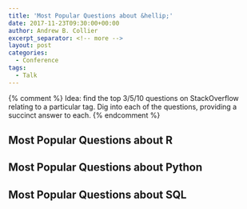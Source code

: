 ```yaml
---
title: 'Most Popular Questions about &hellip;'
date: 2017-11-23T09:30:00+00:00
author: Andrew B. Collier
excerpt_separator: <!-- more -->
layout: post
categories:
  - Conference
tags:
  - Talk
---
```


{% comment %}
Idea: find the top 3/5/10 questions on StackOverflow relating to a particular tag. Dig into each of the questions, providing a succinct answer to each.
{% endcomment %}

## Most Popular Questions about R

## Most Popular Questions about Python

## Most Popular Questions about SQL